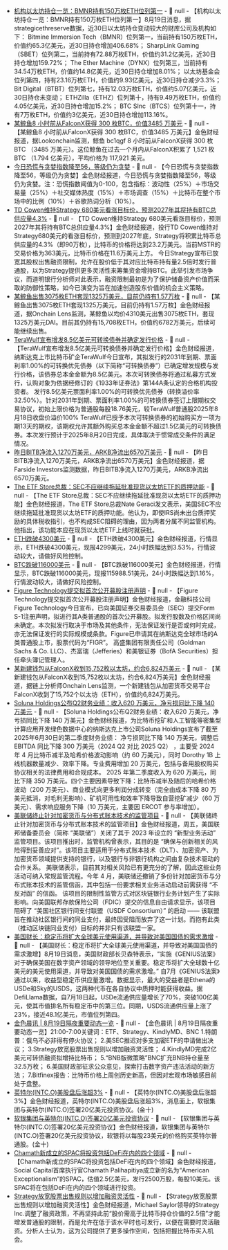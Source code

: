 - [机构以太坊持仓一览：BMNR持有150万枚ETH位列第一](https://www.strategicethreserve.xyz/) - 📰 null - 【机构以太坊持仓一览：BMNR持有150万枚ETH位列第一】8月19日消息，据strategicethreserve数据，近30日以太坊持仓变动较大的财库公司及机构如下： 
Bitmine Immersion Tech（BMNR）位列第一，当前持有150万枚ETH，价值约65.3亿美元，近30日持仓增加406.68%； 
SharpLink Gaming（SBET）位列第二，当前持有72.88万枚ETH，价值约31.2亿美元，近30日持仓增加159.72%； 
The Ether Machine（DYNX）位列第三，当前持有34.54万枚ETH，价值约14.8亿美元，近30日持仓增加8.01%； 
以太坊基金会位列第四，持有23.16万枚ETH，价值约9.93亿美元，近30日持仓减少3.3%； 
Bit Digital（BTBT）位列第七，持有12.03万枚ETH，价值约5.07亿美元，近30日持仓未变动； 
ETHZilla（ETHZ）位列第十，持有9.49万枚ETH，价值约4.05亿美元，近30日持仓增加15.2%； 
BTC SInc（BTCS）位列第十一，持有7万枚ETH，价值约3亿美元，近30日持仓增加113.16%。
- [某鲸鱼8 小时前从FalconX获得 300 枚BTC，价值3485 万美元]() - 📰 null - 【某鲸鱼8 小时前从FalconX获得 300 枚BTC，价值3485 万美元】金色财经报道，据Lookonchain监测，鲸鱼 bc1qgf 8 小时前从FalconX获得 300 枚BTC （3485 万美元）。这位鲸鱼在过去一个月内从FalconX积累了 1,521 枚BTC （1.794 亿美元），平均价格为 117,921 美元。
- [今日恐慌与贪婪指数降至56，等级仍为贪婪](https://alternative.me/crypto/fear-and-greed-index/#google_vignette) - 📰 null - 【今日恐慌与贪婪指数降至56，等级仍为贪婪】金色财经报道，今日恐慌与贪婪指数降至56，等级仍为贪婪。注：恐慌指数阈值为0-100，包含指标：波动性（25%）＋市场交易量（25%）＋社交媒体热度（15%）＋市场调查（15%）＋比特币在整个市场中的比例（10%）＋谷歌热词分析（10%）。
- [TD Cowen维持Strategy 680美元看涨目标价，预测2027年其将持有BTC总供应量4.3%](https://www.theblock.co/post/367333/td-cowen-maintains-strategys-680-price-target-after-firm-purchases-another-51-4-million-in-bitcoin?utm_source=twitter&utm_medium=social) - 📰 null - 【TD Cowen维持Strategy 680美元看涨目标价，预测2027年其将持有BTC总供应量4.3%】金色财经报道，投行TD Cowen维持对Strategy680美元的看涨目标价，预测到2027年底，Strategy将积累比特币总供应量的4.3%（即90万枚），比特币的价格将达到23.2万美元。当前MSTR的交易价格为363美元，比特币价格在11.6万美元上方。 
今日Strategy宣布已放宽其股权出售融资限制，允许在股价低于其对应比特币持有量2.5倍时发行普通股，以为Strategy提供更多灵活性来筹集资金增持BTC。此举引发市场争议，而道明银行分析师对此表示，融资限制最初是为了保护储备资产价值而采取的防御性策略，如今已演变为旨在加速创造股东价值的机会主义策略。
- [某鲸鱼出售3075枚ETH套现1325万美元，目前仍持有1.57万枚](https://x.com/OnchainLens/status/1957602373561643240) - 📰 null - 【某鲸鱼出售3075枚ETH套现1325万美元，目前仍持有1.57万枚】金色财经报道，据Onchain Lens监测，某鲸鱼以均价4310美元出售3075枚ETH，套现1325万美元DAI。目前其仍持有15,708枚ETH，价值约6782万美元，后续可能继续出售。
- [TeraWulf宣布增发8.5亿美元可转换债券并确定发行价格](https://www.globenewswire.com/news-release/2025/08/18/3135373/0/en/TeraWulf-Inc-Announces-Upsize-and-Pricing-of-850-Million-Convertible-Notes-Offering.html) - 📰 null - 【TeraWulf宣布增发8.5亿美元可转换债券并确定发行价格】金色财经报道，纳斯达克上市比特币矿企TeraWulf今日宣布，其拟发行的2031年到期、票面利率1.00%的可转换优先债券（以下简称“可转换债券”）已确定增发规模与发行价格，该债券总本金金额为8.5亿美元。本次可转换债券将通过私募方式发行，认购对象为依据经修订的《1933年证券法》第144A条认定的合格机构投资者。 
发行8.5亿美元票面利率1.00%的可转换优先债券（转换溢价率32.50%）。针对2031年到期、票面利率1.00%的可转换债券签订上限期权交易协议，初始上限价格为普通股每股18.76美元，较TeraWulf普通股2025年8月18日收盘价溢价100% 
TeraWulf已授予本次可转换债券的初始购买方一项为期13天的期权，该期权允许其额外购买总本金金额不超过1.5亿美元的可转换债券。本次发行预计于2025年8月20日完成，具体取决于惯常成交条件的满足情况。
- [昨日BITB净流入1270万美元，ARKB净流出6570万美元](https://farside.co.uk/btc/) - 📰 null - 【昨日BITB净流入1270万美元，ARKB净流出6570万美元】金色财经报道，据Farside Investors监测数据，昨日BITB净流入1270万美元，ARKB净流出6570万美元。
- [The ETF Store总裁：SEC不应继续拖延批准现货以太坊ETF的质押功能](https://x.com/NateGeraci/status/1957598026878398708) - 📰 null - 【The ETF Store总裁：SEC不应继续拖延批准现货以太坊ETF的质押功能】金色财经报道，The ETF Store总裁Nate Geraci发文表示，美国SEC不应继续拖延批准现货以太坊ETF的质押功能。他认为，即使IRS尚未出台质押奖励的具体税收指引，也不构成SEC阻碍的理由，因为两者分属不同监管机构。他指出，该功能本应在现货以太坊ETF上线时就获批。
- [ETH跌破4300美元]() - 📰 null - 【ETH跌破4300美元】金色财经报道，行情显示，ETH跌破4300美元，现报4299美元，24小时跌幅达到3.53%，行情波动较大，请做好风险控制。
- [BTC跌破116000美元]() - 📰 null - 【BTC跌破116000美元】金色财经报道，行情显示，BTC跌破116000美元，现报115988.51美元，24小时跌幅达到1.16%，行情波动较大，请做好风险控制。
- [Figure Technology提交拟首次公开募股注册声明](https://www.businesswire.com/news/home/20250818159849/en/Figure-Technology-Solutions-Inc.-Files-Registration-Statement-for-Proposed-Initial-Public-Offering) - 📰 null - 【Figure Technology提交拟首次公开募股注册声明】金色财经报道，金融科技公司Figure Technology今日宣布，已向美国证券交易委员会（SEC）提交Form S-1注册声明，拟进行其A类普通股的首次公开募股。拟发行股数及价格区间尚未确定。本次拟发行取决于市场及其他条件，无法保证发行是否或何时完成，亦无法保证发行的实际规模或条款。Figure已申请其在纳斯达克全球市场的A类普通股上市，股票代码为“FIGR”。 
高盛集团有限责任公司（Goldman Sachs & Co. LLC）、杰富瑞（Jefferies）和美银证券（BofA Securities）担任牵头簿记管理人。
- [某新建钱包从FalconX收到15,752枚以太坊，约合6,824万美元]() - 📰 null - 【某新建钱包从FalconX收到15,752枚以太坊，约合6,824万美元】金色财经报道，据链上分析师Onchain Lens监测，一个新建钱包从加密货币交易平台FalconX收到了15,752个以太坊（ETH），价值约6,824万美元。
- [Soluna Holdings公布Q2财务业绩：收入620 万美元，净亏损同比下降 140 万美元](https://www.businesswire.com/news/home/20250815180089/en/Soluna-Reports-Q225-Results) - 📰 null - 【Soluna Holdings公布Q2财务业绩：收入620 万美元，净亏损同比下降 140 万美元】金色财经报道，为比特币挖矿和人工智能等密集型计算应用开发绿色数据中心的纳斯达克上市公司Soluna Holdings宣布了截至2025年6月30日的第二季度财务业绩： 
净亏损同比下降 140 万美元，调整后 EBITDA 同比下降 300 万美元（2024 Q2 对比 2025 Q2） ，主要受 2024 年 4 月比特币减半及哈希价格波动影响（约 60 万美元），同时 Dorothy 1B 上线机器数量减少、效率下降。专业费用增加 20 万美元，包括与备用股权购买协议相关的法律费用和合规成本。 
2025 年第二季度收入为 620 万美元，同比下降 350 万美元。四个主要因素导致下降：比特币减半及随后的哈希价格波动（200 万美元）、商业模式向更多利润分成转变（完全由成本下降 80 万美元抵消，对毛利无影响）、矿机可用性和效率下降导致自营挖矿减少（60 万美元）、需求响应服务下降（10 万美元，主要因 ERCOT 参与率增加）。
- [美联储终止针对加密货币与分布式账本技术的监管项目](https://www.ledgerinsights.com/federal-reserve-drops-supervision-program-that-targeted-crypto-dlt/) - 📰 null - 【美联储终止针对加密货币与分布式账本技术的监管项目】金色财经报道，周五，美国联邦储备委员会（简称 “美联储”）关闭了其于 2023 年设立的 “新型业务活动” 监管项目。该项目推出时，监管机构曾表示，其目的是 “确保与创新相关的风险得到妥善应对”。该项目主要适用于分布式账本技术（DLT）、加密资产、为加密货币领域提供支持的银行，以及银行与非银行机构之间由复杂技术驱动的合作关系。 
美联储表示，目前其对相关风险已有更充分的了解，因此这些业务活动可纳入常规监管流程。今年 4 月，美联储还撤销了多份针对加密货币与分布式账本技术的监管信函，其中包括一份要求相关业务活动启动前需获得 “不反对函” 的信函。 
该项目的限制性监管方式对区块链银行业务计划产生了实际影响。向美国联邦存款保险公司（FDIC）提交的信息自由请求显示，该项目阻碍了 “美国社区银行间支付联盟（USDF Consortium）” 的启动 —— 该联盟旨在推动社区银行间的同业支付，最终因受阻而放弃了这一计划。而抱有此类（推动区块链同业支付）目标的并非只有该联盟一家。
- [美国财长：稳定币将扩大全球美元使用渠道，并导致对美国国债的需求激增](https://x.com/CoinDesk/status/1957492909512523990) - 📰 null - 【美国财长：稳定币将扩大全球美元使用渠道，并导致对美国国债的需求激增】8月19日消息，美国财政部长贝森特表示，“实施《GENIUS法案》对于确保美国在数字资产领域的领导地位至关重要。稳定币将扩大全球数十亿美元的美元使用渠道，并导致对美国国债的需求激增。” 
自7月《GENIUS法案》通过以来，收益型稳定币供应量激增。数据显示，最大的受益者是Ethena的USDe和Sky的USDS，这两种代币在各自协议中质押时能获得收益。据DefiLlama数据，自7月18日起，USDe流通供应量增长了70%，突破100亿美元，使其市值排名所有稳定币中的第三位。同期，USDS流通供应量上涨了23%，接近48.1亿美元，市值位列第四。
- [金色晨讯 | 8月19日隔夜重要动态一览]() - 📰 null - 【金色晨讯 | 8月19日隔夜重要动态一览】21:00-7:00关键词：ETF、Strategy、KindlyMD、BNC 
1.特朗普：俄乌不必非得有停火协议； 
2.美SEC推迟对多支加密ETF的申请做出决议； 
3.Strategy放宽股票出售规则以增加融资灵活性； 
4.KindlyMD完成2亿美元可转债融资拟增持比特币； 
5.“BNB版微策略”BNC扩充BNB持仓量至32.5万枚； 
6.美国财政部征求公众意见，探索打击数字资产违法活动的新方法； 
7.Bitfinex报告：比特币价格上周创历史新高，但因对宏观市场敏感目前处于盘整。
- [英特尔(INTC.O)美股盘后涨超3%]() - 📰 null - 【英特尔(INTC.O)美股盘后涨超3%】金色财经报道，英特尔(INTC.O)美股盘后涨超3%，消息面上，软银集团与英特尔(INTC.O)签署20亿美元投资协议。(金十)
- [软银集团与英特尔(INTC.O)签署20亿美元投资协议]() - 📰 null - 【软银集团与英特尔(INTC.O)签署20亿美元投资协议】金色财经报道，软银集团与英特尔(INTC.O)签署20亿美元投资协议，软银将以每股23美元的价格购买英特尔普通股。(金十)
- [Chamath新成立的SPAC将投资包括DeFi在内的四个领域](https://x.com/bwenews/status/1957562598007926876) - 📰 null - 【Chamath新成立的SPAC将投资包括DeFi在内的四个领域】金色财经报道，Social Capital首席执行官Chamath Palihapitiya成立新的名为“American Exceptionalism”的SPAC，估值2.5亿美元，发行2500万股，每股10美元。该SPAC将在包括DeFi在内的四个领域进行投资。
- [Strategy放宽股票出售规则以增加融资灵活性](https://www.cryptotimes.io/2025/08/19/michael-saylor-eases-stock-sale-rules-as-bitcoin-premium-shrinks/) - 📰 null - 【Strategy放宽股票出售规则以增加融资灵活性】金色财经报道，Michael Saylor领导的Strategy Inc.调整了融资政策，不再坚持此前“股价需高于比特币持仓价值的2.5倍”才能增发普通股的限制，而是允许在低于该水平时也可发行，以便在需要时灵活融资。分析人士认为，这为公司提供了更多操作空间，包括把握比特币买入机会。
